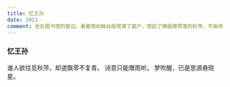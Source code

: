 ```yaml
---
title: 忆王孙
date: 2021
comment: 坐在图书馆的窗边，看着雨如蛛丝般爬满了窗户，想起了捭阖塘零落的秋萍，不由得写下了这首词
---
```

### 忆王孙

谁人欲往觅秋萍，却道飘零不复青。
诗意只能赠雨听。
梦吹醒，已是思源悬晓星。
